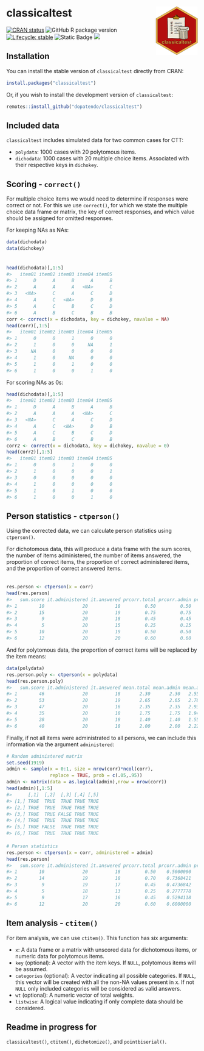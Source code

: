 
<!-- README.md is generated from README.Rmd. Please edit that file -->

# classicaltest <img src="man/figures/logo.png" align="right" height="127" alt="" />

<!-- badges: start -->

[![CRAN
status](https://www.r-pkg.org/badges/version/classicaltest)](https://CRAN.R-project.org/package=classicaltest)
![GitHub R package
version](https://img.shields.io/github/r-package/v/dopatendo/classicaltest)
[![Lifecycle:
stable](https://img.shields.io/badge/lifecycle-stable-brightgreen.svg)](https://lifecycle.r-lib.org/articles/stages.html#stable)
![Static
Badge](https://img.shields.io/badge/dependencies-none-brightgreen)
[![](https://img.shields.io/badge/doi-10.32614/CRAN.package.classicaltest-green.svg)](https://doi.org/10.32614/CRAN.package.classicaltest)
<!-- ![![](http://cranlogs.r-pkg.org/badges/grand-total/classicaltest?color=blue)](https://cran.r-project.org/package=classicaltest)-->
<!-- badges: end -->

## Installation

You can install the stable version of `classicaltest` directly from
CRAN:

``` r
install.packages("classicaltest")
```

Or, if you wish to install the development version of `classicaltest`:

``` r
remotes::install_github("dopatendo/classicaltest")
```

## Included data

`classicaltest` includes simulated data for two common cases for CTT:

- `polydata`: 1000 cases with 20 polytomous items.
- `dichodata`: 1000 cases with 20 multiple choice items. Associated with
  their respective keys in `dichokey`.

## Scoring - `correct()`

For multiple choice items we would need to determine if responses were
correct or not. For this we use `correct()`, for which we state the
multiple choice data frame or matrix, the key of correct responses, and
which value should be assigned for omitted responses.

For keeping NAs as NAs:

``` r
data(dichodata)
data(dichokey)


head(dichodata)[,1:5]
#>   item01 item02 item03 item04 item05
#> 1      D      A      B      A      B
#> 2      A      A      A   <NA>      C
#> 3   <NA>      C      A      C      D
#> 4      A      C   <NA>      D      B
#> 5      A      C      B      C      D
#> 6      A      B      C      B      B
corr <- correct(x = dichodata, key = dichokey, navalue = NA)
head(corr)[,1:5]
#>   item01 item02 item03 item04 item05
#> 1      0      0      1      0      0
#> 2      1      0      0     NA      1
#> 3     NA      0      0      0      0
#> 4      1      0     NA      0      0
#> 5      1      0      1      0      0
#> 6      1      0      0      1      0
```

For scoring NAs as 0s:

``` r
head(dichodata)[,1:5]
#>   item01 item02 item03 item04 item05
#> 1      D      A      B      A      B
#> 2      A      A      A   <NA>      C
#> 3   <NA>      C      A      C      D
#> 4      A      C   <NA>      D      B
#> 5      A      C      B      C      D
#> 6      A      B      C      B      B
corr2 <- correct(x = dichodata, key = dichokey, navalue = 0)
head(corr2)[,1:5]
#>   item01 item02 item03 item04 item05
#> 1      0      0      1      0      0
#> 2      1      0      0      0      1
#> 3      0      0      0      0      0
#> 4      1      0      0      0      0
#> 5      1      0      1      0      0
#> 6      1      0      0      1      0
```

## Person statistics - `ctperson()`

Using the corrected data, we can calculate person statistics using
`ctperson()`.

For dichotomous data, this will produce a data frame with the sum
scores, the number of items administered, the number of items answered,
the proportion of correct items, the proportion of correct administered
items, and the proportion of correct answered items.

``` r

res.person <- ctperson(x = corr)
head(res.person)
#>   sum.score it.administered it.answered prcorr.total prcorr.admin prcorr.answr
#> 1        10              20          18         0.50         0.50    0.5555556
#> 2        15              20          19         0.75         0.75    0.7894737
#> 3         9              20          18         0.45         0.45    0.5000000
#> 4         5              20          15         0.25         0.25    0.3333333
#> 5        10              20          19         0.50         0.50    0.5263158
#> 6        12              20          20         0.60         0.60    0.6000000
```

And for polytomous data, the proportion of correct items will be
replaced by the item means:

``` r
data(polydata)
res.person.poly <- ctperson(x = polydata)
head(res.person.poly)
#>   sum.score it.administered it.answered mean.total mean.admin mean.answr
#> 1        46              20          18       2.30       2.30   2.555556
#> 2        53              20          19       2.65       2.65   2.789474
#> 3        47              20          16       2.35       2.35   2.937500
#> 4        35              20          18       1.75       1.75   1.944444
#> 5        28              20          18       1.40       1.40   1.555556
#> 6        40              20          18       2.00       2.00   2.222222
```

Finally, if not all items were administrated to all persons, we can
include this information via the argument `administered`:

``` r
# Random administered matrix
set.seed(1919)
admin <- sample(x = 0:1, size = nrow(corr)*ncol(corr), 
                replace = TRUE, prob = c(.05,.95))
admin <- matrix(data = as.logical(admin),nrow = nrow(corr))
head(admin)[,1:5]
#>      [,1]  [,2]  [,3] [,4] [,5]
#> [1,] TRUE  TRUE  TRUE TRUE TRUE
#> [2,] TRUE  TRUE  TRUE TRUE TRUE
#> [3,] TRUE  TRUE FALSE TRUE TRUE
#> [4,] TRUE  TRUE  TRUE TRUE TRUE
#> [5,] TRUE FALSE  TRUE TRUE TRUE
#> [6,] TRUE  TRUE  TRUE TRUE TRUE

# Person statistics
res.person <- ctperson(x = corr, administered = admin)
head(res.person)
#>   sum.score it.administered it.answered prcorr.total prcorr.admin prcorr.answr
#> 1        10              20          18         0.50    0.5000000    0.5555556
#> 2        14              19          18         0.70    0.7368421    0.7777778
#> 3         9              19          17         0.45    0.4736842    0.5294118
#> 4         5              18          13         0.25    0.2777778    0.3846154
#> 5         9              17          16         0.45    0.5294118    0.5625000
#> 6        12              20          20         0.60    0.6000000    0.6000000
```

## Item analysis - `ctitem()`

For item analysis, we can use `ctitem()`. This function has six
arguments:

- `x`: A data frame or a matrix with unscored data for dichotomous
  items, or numeric data for polytomous items.
- `key` (optional): A vector with the item keys. If `NULL`, polytomous
  items will be assumed.
- `categories` (optional): A vector indicating all possible categories.
  If `NULL`, this vector will be created with all the non-NA values
  present in x. If not `NULL` only included categories will be
  considered as valid answers.
- `wt` (optional): A numeric vector of total weights.
- `listwise`: A logical value indicating if only complete data should be
  considered.

## Readme in progress for

`classicaltest()`, `ctitem()`, `dichotomize()`, and `pointbiserial()`.
